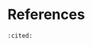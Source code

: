 # References

<!-- mdformat off(Turn off mdformat to retain myst syntax.) -->
```{bibliography}
:cited:
```
<!-- mdformat on -->
